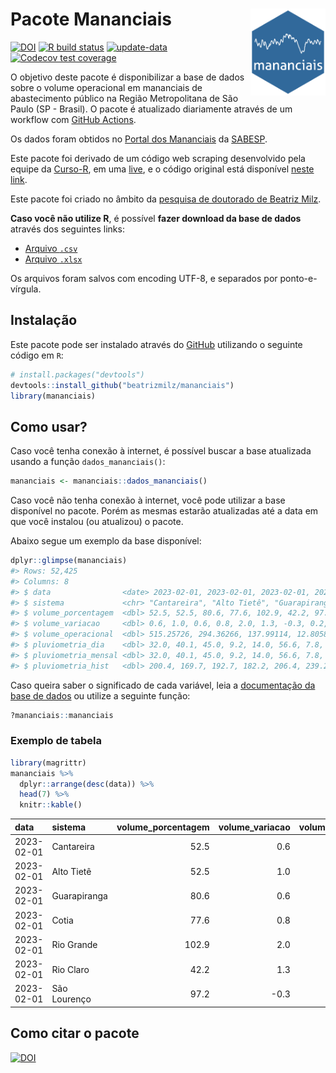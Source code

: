 
<!-- README.md is generated from README.Rmd. Please edit that file -->

# Pacote Mananciais <img src="man/figures/hexlogo.png" align="right" width = "120px"/>

<!-- badges: start -->

[![DOI](https://zenodo.org/badge/DOI/10.5281/zenodo.4733056.svg)](https://doi.org/10.5281/zenodo.4733056)
[![R build
status](https://github.com/beatrizmilz/mananciais/workflows/R-CMD-check/badge.svg)](https://github.com/beatrizmilz/mananciais/actions)
[![update-data](https://github.com/beatrizmilz/mananciais/actions/workflows/2-update_data.yaml/badge.svg)](https://github.com/beatrizmilz/mananciais/actions/workflows/2-update_data.yaml)
[![Codecov test
coverage](https://codecov.io/gh/beatrizmilz/mananciais/branch/master/graph/badge.svg)](https://codecov.io/gh/beatrizmilz/mananciais?branch=master)
<!-- badges: end -->

O objetivo deste pacote é disponibilizar a base de dados sobre o volume
operacional em mananciais de abastecimento público na Região
Metropolitana de São Paulo (SP - Brasil). O pacote é atualizado
diariamente através de um workflow com [GitHub
Actions](https://github.com/beatrizmilz/mananciais/actions).

Os dados foram obtidos no [Portal dos
Mananciais](http://mananciais.sabesp.com.br/Situacao) da
[SABESP](http://site.sabesp.com.br/site/Default.aspx).

Este pacote foi derivado de um código web scraping desenvolvido pela
equipe da [Curso-R](https://www.curso-r.com/), em uma
[live](https://youtu.be/jvZIxrMmOcQ), e o código original está
disponível [neste
link](https://github.com/curso-r/lives/blob/master/drafts/20200730_scraper_sabesp.R).

Este pacote foi criado no âmbito da [pesquisa de doutorado de Beatriz
Milz](https://beatrizmilz.github.io/tese/).

**Caso você não utilize R**, é possível **fazer download da base de
dados** através dos seguintes links:

- [Arquivo
  `.csv`](https://github.com/beatrizmilz/mananciais/raw/master/inst/extdata/mananciais.csv)
- [Arquivo
  `.xlsx`](https://github.com/beatrizmilz/mananciais/blob/master/inst/extdata/mananciais.xlsx?raw=true)

Os arquivos foram salvos com encoding UTF-8, e separados por
ponto-e-vírgula.

## Instalação

Este pacote pode ser instalado através do [GitHub](https://github.com/)
utilizando o seguinte código em `R`:

``` r
# install.packages("devtools")
devtools::install_github("beatrizmilz/mananciais")
library(mananciais)
```

## Como usar?

Caso você tenha conexão à internet, é possível buscar a base atualizada
usando a função `dados_mananciais()`:

``` r
mananciais <- mananciais::dados_mananciais() 
```

Caso você não tenha conexão à internet, você pode utilizar a base
disponível no pacote. Porém as mesmas estarão atualizadas até a data em
que você instalou (ou atualizou) o pacote.

Abaixo segue um exemplo da base disponível:

``` r
dplyr::glimpse(mananciais)
#> Rows: 52,425
#> Columns: 8
#> $ data                <date> 2023-02-01, 2023-02-01, 2023-02-01, 2023-02-01, 2…
#> $ sistema             <chr> "Cantareira", "Alto Tietê", "Guarapiranga", "Cotia…
#> $ volume_porcentagem  <dbl> 52.5, 52.5, 80.6, 77.6, 102.9, 42.2, 97.2, 51.9, 5…
#> $ volume_variacao     <dbl> 0.6, 1.0, 0.6, 0.8, 2.0, 1.3, -0.3, 0.2, 0.4, 0.0,…
#> $ volume_operacional  <dbl> 515.25726, 294.36266, 137.99114, 12.80588, 115.454…
#> $ pluviometria_dia    <dbl> 32.0, 40.1, 45.0, 9.2, 14.0, 56.6, 7.8, 2.6, 22.9,…
#> $ pluviometria_mensal <dbl> 32.0, 40.1, 45.0, 9.2, 14.0, 56.6, 7.8, 192.6, 142…
#> $ pluviometria_hist   <dbl> 200.4, 169.7, 192.7, 182.2, 206.4, 239.2, 230.9, 2…
```

Caso queira saber o significado de cada variável, leia a [documentação
da base de
dados](https://beatrizmilz.github.io/mananciais/reference/mananciais.html)
ou utilize a seguinte função:

``` r
?mananciais::mananciais
```

### Exemplo de tabela

``` r
library(magrittr)
mananciais %>% 
  dplyr::arrange(desc(data)) %>% 
  head(7) %>%
  knitr::kable()
```

| data       | sistema      | volume_porcentagem | volume_variacao | volume_operacional | pluviometria_dia | pluviometria_mensal | pluviometria_hist |
|:-----------|:-------------|-------------------:|----------------:|-------------------:|-----------------:|--------------------:|------------------:|
| 2023-02-01 | Cantareira   |               52.5 |             0.6 |          515.25726 |             32.0 |                32.0 |             200.4 |
| 2023-02-01 | Alto Tietê   |               52.5 |             1.0 |          294.36266 |             40.1 |                40.1 |             169.7 |
| 2023-02-01 | Guarapiranga |               80.6 |             0.6 |          137.99114 |             45.0 |                45.0 |             192.7 |
| 2023-02-01 | Cotia        |               77.6 |             0.8 |           12.80588 |              9.2 |                 9.2 |             182.2 |
| 2023-02-01 | Rio Grande   |              102.9 |             2.0 |          115.45480 |             14.0 |                14.0 |             206.4 |
| 2023-02-01 | Rio Claro    |               42.2 |             1.3 |            5.77133 |             56.6 |                56.6 |             239.2 |
| 2023-02-01 | São Lourenço |               97.2 |            -0.3 |           86.34397 |              7.8 |                 7.8 |             230.9 |

## Como citar o pacote

[![DOI](https://zenodo.org/badge/DOI/10.5281/zenodo.4733056.svg)](https://doi.org/10.5281/zenodo.4733056)
